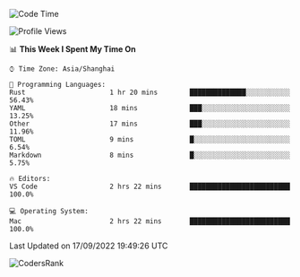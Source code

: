 <!--START_SECTION:waka-->
![Code Time](http://img.shields.io/badge/Code%20Time-1%2C678%20hrs%2045%20mins-blue)

![Profile Views](http://img.shields.io/badge/Profile%20Views-31-blue)

📊 **This Week I Spent My Time On** 

```text
⌚︎ Time Zone: Asia/Shanghai

💬 Programming Languages: 
Rust                     1 hr 20 mins        ██████████████░░░░░░░░░░░   56.43% 
YAML                     18 mins             ███░░░░░░░░░░░░░░░░░░░░░░   13.25% 
Other                    17 mins             ███░░░░░░░░░░░░░░░░░░░░░░   11.96% 
TOML                     9 mins              █░░░░░░░░░░░░░░░░░░░░░░░░   6.54% 
Markdown                 8 mins              █░░░░░░░░░░░░░░░░░░░░░░░░   5.75%

🔥 Editors: 
VS Code                  2 hrs 22 mins       █████████████████████████   100.0%

💻 Operating System: 
Mac                      2 hrs 22 mins       █████████████████████████   100.0%

```


 Last Updated on 17/09/2022 19:49:26 UTC
<!--END_SECTION:waka-->

![CodersRank](https://cr-skills-chart-widget.azurewebsites.net/api/api?username=BugenZhao&padding=16&tooltip=true&branding=false&sort-by-score=true&skills=Rust%2C%20Swift%2C%20C%2C%20TypeScript%2C%20Java%2C%20Go%2C%20Dart%2C%20C%2B%2B%2C%20Python%2C%20Assembly%2C%20Shell%2C%20Kotlin)
